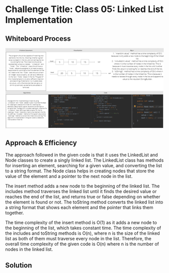 # Challenge Title: Class 05: Linked List Implementation




## Whiteboard Process
<!-- Embedded whiteboard image -->
![](ll.png)
## Approach & Efficiency
<!-- What approach did you take? Why? What is the Big O space/time for this approach? -->
The approach followed in the given code is that it uses the LinkedList and Node classes to create a singly linked list. The LinkedList class has methods for inserting an element, searching for a given value, and converting the list to a string format. The Node class helps in creating nodes that store the value of the element and a pointer to the next node in the list.

The insert method adds a new node to the beginning of the linked list. The includes method traverses the linked list until it finds the desired value or reaches the end of the list, and returns true or false depending on whether the element is found or not. The toString method converts the linked list into a string format that shows each element and the pointer that links them together.

The time complexity of the insert method is O(1) as it adds a new node to the beginning of the list, which takes constant time. The time complexity of the includes and toString methods is O(n), where n is the size of the linked list as both of them must traverse every node in the list. Therefore, the overall time complexity of the given code is O(n) where n is the number of nodes in the linked list.
## Solution
<!-- -->
